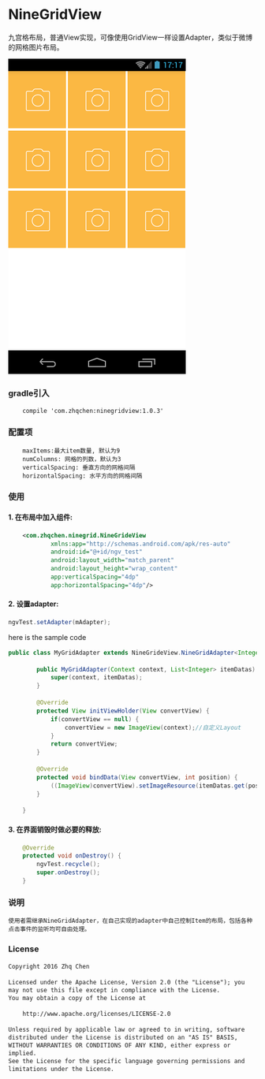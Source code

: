 # NineGridView
九宫格布局，普通View实现，可像使用GridView一样设置Adapter，类似于微博的网格图片布局。

![](./screenshots/nine_grid.png)

### gradle引入
```
    compile 'com.zhqchen:ninegridview:1.0.3'
```

### 配置项
```
    maxItems:最大item数量, 默认为9
    numColumns: 网格的列数，默认为3
    verticalSpacing: 垂直方向的网格间隔
    horizontalSpacing: 水平方向的网格间隔
```

### 使用
#### 1. 在布局中加入组件:
~~~xml
    <com.zhqchen.ninegrid.NineGrideView
            xmlns:app="http://schemas.android.com/apk/res-auto"
            android:id="@+id/ngv_test"
            android:layout_width="match_parent"
            android:layout_height="wrap_content"
            app:verticalSpacing="4dp"
            app:horizontalSpacing="4dp"/>
~~~

#### 2. 设置adapter:
~~~java
ngvTest.setAdapter(mAdapter);
~~~
here is the sample code
~~~java
public class MyGridAdapter extends NineGrideView.NineGridAdapter<Integer> {

        public MyGridAdapter(Context context, List<Integer> itemDatas) {
            super(context, itemDatas);
        }

        @Override
        protected View initViewHolder(View convertView) {
            if(convertView == null) {
                convertView = new ImageView(context);//自定义Layout
            }
            return convertView;
        }

        @Override
        protected void bindData(View convertView, int position) {
            ((ImageView)convertView).setImageResource(itemDatas.get(position));
        }

    }
~~~
#### 3. 在界面销毁时做必要的释放:
~~~java
    @Override
    protected void onDestroy() {
        ngvTest.recycle();
        super.onDestroy();
    }
~~~
### 说明
    使用者需继承NineGridAdapter，在自己实现的adapter中自己控制Item的布局，包括各种点击事件的监听均可自由处理。
### License

	Copyright 2016 Zhq Chen

	Licensed under the Apache License, Version 2.0 (the "License");	you may not use this file except in compliance with the License.
	You may obtain a copy of the License at

		http://www.apache.org/licenses/LICENSE-2.0

	Unless required by applicable law or agreed to in writing, software
	distributed under the License is distributed on an "AS IS" BASIS,
	WITHOUT WARRANTIES OR CONDITIONS OF ANY KIND, either express or implied.
	See the License for the specific language governing permissions and
	limitations under the License.

